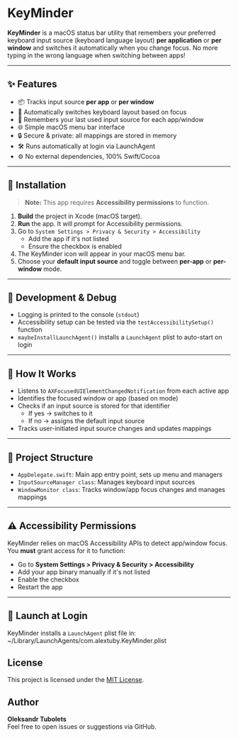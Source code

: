 # KeyMinder

**KeyMinder** is a macOS status bar utility that remembers your preferred keyboard input source (keyboard language layout) **per application** or **per window** and switches it automatically when you change focus. No more typing in the wrong language when switching between apps!

---

## ✨ Features

- 📦 Tracks input source **per app** or **per window**
- 🔄 Automatically switches keyboard layout based on focus
- 🧠 Remembers your last used input source for each app/window
- 🌐 Simple macOS menu bar interface
- 🔒 Secure & private: all mappings are stored in memory
- 🛠 Runs automatically at login via LaunchAgent
- ⚙️ No external dependencies, 100% Swift/Cocoa

---

## 🔧 Installation

> **Note:** This app requires **Accessibility permissions** to function.

1. **Build** the project in Xcode (macOS target).
2. **Run** the app. It will prompt for Accessibility permissions.
3. Go to `System Settings > Privacy & Security > Accessibility`
   - Add the app if it's not listed
   - Ensure the checkbox is enabled
4. The KeyMinder icon will appear in your macOS menu bar.
5. Choose your **default input source** and toggle between **per-app** or **per-window** mode.

---

## 🧪 Development & Debug

- Logging is printed to the console (`stdout`)
- Accessibility setup can be tested via the `testAccessibilitySetup()` function
- `maybeInstallLaunchAgent()` installs a `LaunchAgent` plist to auto-start on login

---

## 🧠 How It Works

- Listens to `AXFocusedUIElementChangedNotification` from each active app
- Identifies the focused window or app (based on mode)
- Checks if an input source is stored for that identifier
  - If yes → switches to it
  - If no → assigns the default input source
- Tracks user-initiated input source changes and updates mappings

---

## 📂 Project Structure

- `AppDelegate.swift`: Main app entry point, sets up menu and managers
- `InputSourceManager class`: Manages keyboard input sources
- `WindowMonitor class`: Tracks window/app focus changes and manages mappings

---

## ⚠️ Accessibility Permissions

KeyMinder relies on macOS Accessibility APIs to detect app/window focus. You **must** grant access for it to function:

- Go to **System Settings > Privacy & Security > Accessibility**
- Add your app binary manually if it's not listed
- Enable the checkbox
- Restart the app

---

## 🚀 Launch at Login

KeyMinder installs a `LaunchAgent` plist file in:
~/Library/LaunchAgents/com.alextuby.KeyMinder.plist


## License

This project is licensed under the [MIT License](LICENSE).

## Author

**Oleksandr Tubolets**  
Feel free to open issues or suggestions via GitHub.